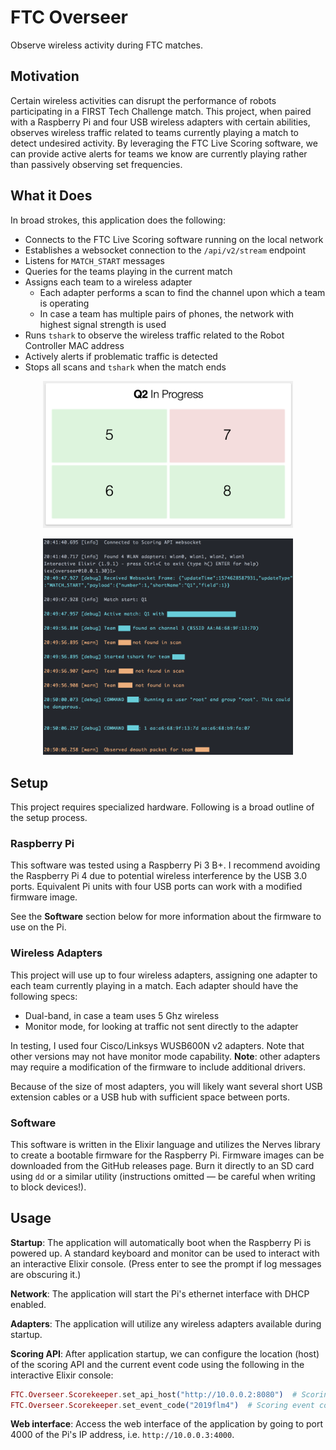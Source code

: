 # FTC Overseer

Observe wireless activity during FTC matches.

## Motivation

Certain wireless activities can disrupt the performance of robots participating in a FIRST Tech
Challenge match. This project, when paired with a Raspberry Pi and four USB wireless adapters with
certain abilities, observes wireless traffic related to teams currently playing a match to detect
undesired activity. By leveraging the FTC Live Scoring software, we can provide active alerts for
teams we know are currently playing rather than passively observing set frequencies.

## What it Does

In broad strokes, this application does the following:

- Connects to the FTC Live Scoring software running on the local network
- Establishes a websocket connection to the `/api/v2/stream` endpoint
- Listens for `MATCH_START` messages
- Queries for the teams playing in the current match
- Assigns each team to a wireless adapter
  - Each adapter performs a scan to find the channel upon which a team is operating
  - In case a team has multiple pairs of phones, the network with highest signal strength is used
- Runs `tshark` to observe the wireless traffic related to the Robot Controller MAC address
- Actively alerts if problematic traffic is detected
- Stops all scans and `tshark` when the match ends

<p align="center"><img src="https://github.com/aj-foster/overseer/blob/master/docs/display-output.png" width="400" alt="Display Screenshot"></p>

<p align="center"><img src="https://github.com/aj-foster/overseer/blob/master/docs/console-output.png" width="400" alt="Console Screenshot"></p>

## Setup

This project requires specialized hardware. Following is a broad outline of the setup process.

### Raspberry Pi

This software was tested using a Raspberry Pi 3 B+. I recommend avoiding the Raspberry Pi 4 due to
potential wireless interference by the USB 3.0 ports. Equivalent Pi units with four USB ports can
work with a modified firmware image.

See the **Software** section below for more information about the firmware to use on the Pi.

### Wireless Adapters

This project will use up to four wireless adapters, assigning one adapter to each team currently
playing in a match. Each adapter should have the following specs:

- Dual-band, in case a team uses 5 Ghz wireless
- Monitor mode, for looking at traffic not sent directly to the adapter

In testing, I used four Cisco/Linksys WUSB600N v2 adapters. Note that other versions may not have
monitor mode capability. **Note**: other adapters may require a modification of the firmware to
include additional drivers.

Because of the size of most adapters, you will likely want several short USB extension cables or a
USB hub with sufficient space between ports.

### Software

This software is written in the Elixir language and utilizes the Nerves library to create a
bootable firmware for the Raspberry Pi. Firmware images can be downloaded from the GitHub releases
page. Burn it directly to an SD card using `dd` or a similar utility (instructions omitted — be
careful when writing to block devices!).

## Usage

**Startup**: The application will automatically boot when the Raspberry Pi is powered up. A standard
keyboard and monitor can be used to interact with an interactive Elixir console. (Press enter to see
the prompt if log messages are obscuring it.)

**Network**: The application will start the Pi's ethernet interface with DHCP enabled.

**Adapters**: The application will utilize any wireless adapters available during startup.

**Scoring API**: After application startup, we can configure the location (host) of the scoring API
and the current event code using the following in the interactive Elixir console:

```elixir
FTC.Overseer.Scorekeeper.set_api_host("http://10.0.0.2:8080")  # Scoring host address
FTC.Overseer.Scorekeeper.set_event_code("2019flm4")  # Scoring event code
```

**Web interface**: Access the web interface of the application by going to port 4000 of the Pi's
IP address, i.e. `http://10.0.0.3:4000`.
